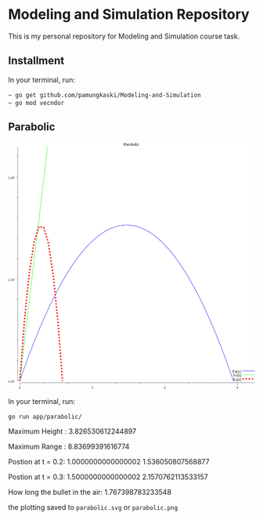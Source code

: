 # Modeling and Simulation Repository

This is my personal repository for Modeling and Simulation course task.

## Installment
In your terminal, run:

```
~ go get github.com/pamungkaski/Modeling-and-Simulation
~ go mod vecndor
```

## Parabolic
![](https://raw.githubusercontent.com/pamungkaski/Modeling-and-Simulation/master/parabolic.png)

In your terminal, run:

```
go run app/parabolic/
```

Maximum Height :  3.826530612244897

Maximum Range :  8.83699391616774

Postion at t = 0.2:  1.0000000000000002 1.536050807568877

Postion at t = 0.3:  1.5000000000000002 2.1570762113533157

How long the bullet in the air:  1.767398783233548


the plotting saved to `parabolic.svg` or `parabolic.png`

